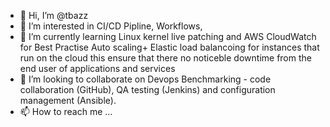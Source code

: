 - 👋 Hi, I’m @tbazz
- 👀 I’m interested in CI/CD Pipline, Workflows,
- 🌱 I’m currently learning Linux kernel live patching and AWS CloudWatch for Best Practise Auto scaling+ Elastic load balancoing for instances that run on the cloud this ensure that there no noticeble downtime from the end user of applications and services
- 💞️ I’m looking to collaborate on Devops Benchmarking - code collaboration (GitHub), QA testing (Jenkins) and configuration management (Ansible).
- 📫 How to reach me ...
<!---
tbazz/tbazz is a ✨ special ✨ repository because its `README.md` (this file) appears on your GitHub profile.
You can click the Preview link to take a look at your changes.
--->
